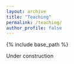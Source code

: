 ```yaml
---
layout: archive
title: "Teaching"
permalink: /teaching/
author_profile: false
---
```


{% include base_path %}

Under construction